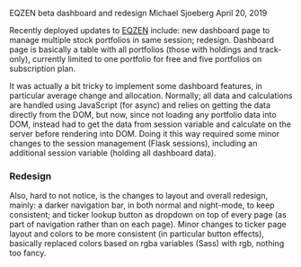 EQZEN beta dashboard and redesign
Michael Sjoeberg
April 20, 2019

Recently deployed updates to [EQZEN](https://eqzen.com) include: new dashboard page to manage multiple stock portfolios in same session; redesign. Dashboard page is basically a table with all portfolios (those with holdings and track-only), currently limited to one portfolio for free and five portfolios on subscription plan.

It was actually a bit tricky to implement some dashboard features, in particular average change and allocation. Normally; all data and calculations are handled using JavaScript (for async) and relies on getting the data directly from the DOM, but now, since not loading any portfolio data into DOM, instead had to get the data from session variable and calculate on the server before rendering into DOM. Doing it this way required some minor changes to the session management (Flask sessions), including an additional session variable (holding all dashboard data).

### Redesign

Also, hard to not notice, is the changes to layout and overall redesign, mainly: a darker navigation bar, in both normal and night-mode, to keep consistent; and ticker lookup button as dropdown on top of every page (as part of navigation rather than on each page). Minor changes to ticker page layout and colors to be more consistent (in particular button effects), basically replaced colors based on rgba variables (Sass) with rgb, nothing too fancy.